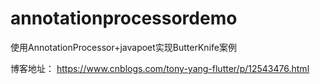 # annotationprocessordemo
使用AnnotationProcessor+javapoet实现ButterKnife案例

博客地址：
https://www.cnblogs.com/tony-yang-flutter/p/12543476.html
